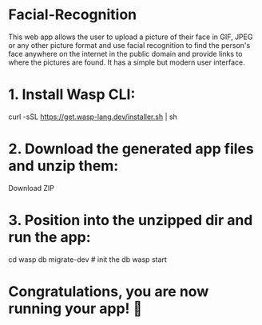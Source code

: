 # Facial-Recognition
  This web app allows the user to upload a picture of their face in GIF, JPEG or any other picture format and use facial recognition to find the person's face anywhere on the internet in the public domain and provide links to where the pictures are found. It has a simple but modern user interface.

# 1. Install Wasp CLI:
  curl -sSL https://get.wasp-lang.dev/installer.sh | sh

# 2. Download the generated app files and unzip them:
  Download ZIP

# 3. Position into the unzipped dir and run the app:

cd <your-app-name>
wasp db migrate-dev # init the db
wasp start

# Congratulations, you are now running your app! 🎉

